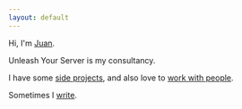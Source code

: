 ```yaml
---
layout: default
---
```


Hi, I'm [Juan](about).

Unleash Your Server is my consultancy.

I have some [side projects](projects), and also love to [work with people](mailto:opyate+uysio@gmail.com?subject=Work+with+me).

Sometimes I [write](blog).

